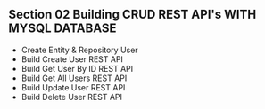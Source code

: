 ## Section 02 Building CRUD REST API's WITH MYSQL DATABASE

- Create Entity & Repository User
- Build Create User REST API
- Build Get User By ID REST API
- Build Get All Users REST API
- Build Update User REST API
- Build Delete User REST API
